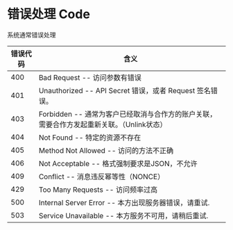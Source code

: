 # 错误处理 Code

系统通常错误处理

错误代码 | 含义
---------- | -------
400 | Bad Request -- 访问参数有错误
401 | Unauthorized -- API Secret 错误，或者 Request 签名错误。
403 | Forbidden -- 通常为客户已经取消与合作方的账户关联，需要合作方发起重新关联。（Unlink状态）
404 | Not Found -- 特定的资源不存在
405 | Method Not Allowed -- 访问的方法不正确
406 | Not Acceptable -- 格式强制要求是JSON，不允许
409 | Conflict -- 消息违反幂等性（NONCE）
429 | Too Many Requests -- 访问频率过高
500 | Internal Server Error -- 本方出现服务器错误，请重试.
503 | Service Unavailable -- 本方服务不可用，请稍后重试.